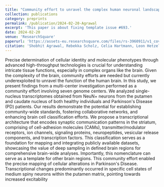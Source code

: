 ```yaml
---
title: "Community effort to unravel the complex human neuronal landscape exemplified for the striatum"
collection: publications
category: preprints
permalink: /publication/2024-02-20-Agrawal
excerpt: 'This paper is about fixing template issue #693.'
date: 2024-02-20
venue: 'ResearchSquare'
paperurl: 'https://assets-eu.researchsquare.com/files/rs-3960911/v1_covered_b7af44ae-caba-4ae1-b643-e73576638b7f.pdf?c=1714657171'
citation: 'Shobhit Agrawal, Rebekka Scholz, Celia Hartmann, Leon Hetzel, Caterina Carraro, Joana Bernardes, Tobias Lautwein, Susanne Reinhardt, Marek Franitza, Janina Fuss, Antje Schulze-Selting, André Heimbach, Thomas Conrad, Elena Buena-Atienza, Maren Buettner, Tarek Elmzzahi, Tal Pacht, Stefan Paulusch, Tassilo Wollenweber, Sabine Kock, Maren Falk-Paulsen, Juliana Roscito, Stefan Czemmel, Netherlands Brain Bank, Matthias Becker, Elena De-Domenico, <b>Lorenzo Bonaguro</b>, Sören Franzenburg, Karl Koehrer, Nicolas Casadei, Kristian Händler, Andreas Dahl, Inge Huitinga, Janine Altmueller, Peter Nuernberg, Ezio Bonifacio, Olaf Rieß, Philip Rosenstiel, Dagmar Wieczorek, Markus Noethen, Fabian Theis, Thomas Ulas, Marc Beyer, Joachim Schultze. (2024). &quot;Community effort to unravel the complex human neuronal landscape exemplified for the striatum.&quot; <i>ResearchSquare</i>.'
---
```


Precise determination of cellular identity and molecular phenotypes through advanced high-throughput technologies is crucial for understanding intricate tissue functions, especially in complex organs like the brain. Given the complexity of the brain, community efforts are needed but currently underexploited to unravel the function of the human brain. In this study, we present findings from a multi-center investigation performed as a community effort involving seven genome centers. We analyzed single-nucleus transcriptomes obtained from NeuN+ neurons from the putamen and caudate nucleus of both healthy individuals and Parkinson's Disease (PD) patients. Our results demonstrate the potential for establishing community-wide standards, fostering collaborative networks, and enhancing brain cell classification efforts. We propose a transcriptional architecture that encodes synaptic communication patterns in the striatum, comprising of cell-adhesion molecules (CAMs), transmitter/modulator receptors, ion channels, signaling proteins, neuropeptides, vesicular release components, and transcription factors. This classification serves as a foundation for mapping and integrating publicly available datasets, showcasing the value of deep sampling in defined brain regions for comprehensive brain-wide analyses. Importantly, this nomenclature can serve as a template for other brain regions. This community effort enabled the precise mapping of cellular alterations in Parkinson's Disease. Transcriptional changes predominantly occurred in specific cell states of medium spiny neurons within the putamen matrix, pointing towards increased excitability